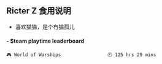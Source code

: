 ## Ricter Z 食用说明
- 喜欢猫猫，是个冇猫孤儿

<!-- steam-box start -->
#### - Steam playtime leaderboard
```text
🎮 World of Warships                 🕘 125 hrs 29 mins
```
<!-- Powered by https://github.com/YouEclipse/steam-box . -->
<!-- steam-box end -->
